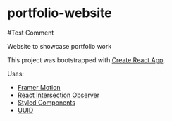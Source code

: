 # portfolio-website

#Test Comment

Website to showcase portfolio work

This project was bootstrapped with [Create React App](https://github.com/facebook/create-react-app).

Uses:
* [Framer Motion](https://www.framer.com/motion/)
* [React Intersection Observer](https://github.com/thebuilder/react-intersection-observer)
* [Styled Components](https://styled-components.com/)
* [UUID](https://github.com/uuidjs/uuid)
